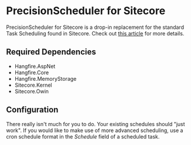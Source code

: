 # PrecisionScheduler for Sitecore

PrecisionScheduler for Sitecore is a drop-in replacement for the standard Task Scheduling found in Sitecore. Check out [this article](https://michaellwest.blogspot.com/2022/08/replacement-task-scheduler-for-sitecore.html) for more details.

## Required Dependencies

* Hangfire.AspNet
* Hangfire.Core
* Hangfire.MemoryStorage
* Sitecore.Kernel
* Sitecore.Owin

## Configuration

There really isn't much for you to do. Your existing schedules should "just work". If you would like to make use of more advanced scheduling, use a cron schedule format in the _Schedule_ field of a scheduled task.
